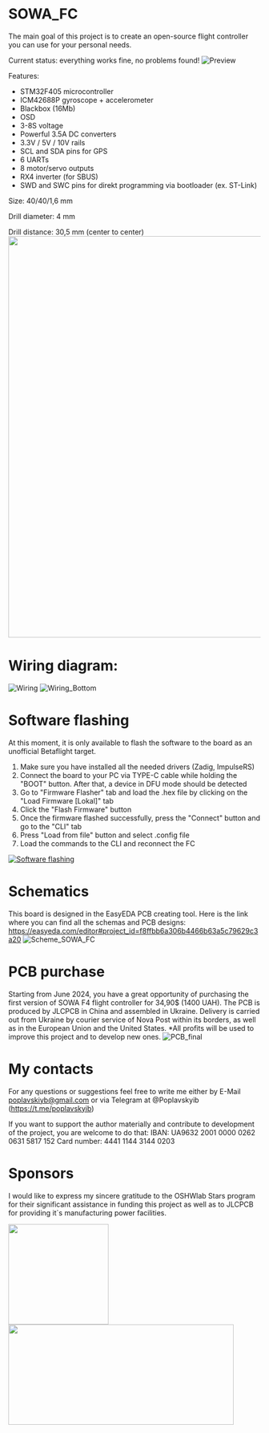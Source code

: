 # SOWA_FC
The main goal of this project is to create an open-source flight controller you can use for your personal needs.

Current status: everything works fine, no problems found!
![Preview](https://github.com/PoplavskyiB/Sowa_FC/assets/167243322/16d51ae7-4e67-41d7-b5ab-8c3189c128e5)

Features:
- STM32F405 microcontroller
- ICM42688P gyroscope + accelerometer
- Blackbox (16Mb)
- OSD
- 3-8S voltage
- Powerful 3.5A DC converters
- 3.3V / 5V / 10V rails
- SCL and SDA pins for GPS
- 6 UARTs
- 8 motor/servo outputs
- RX4 inverter (for SBUS)
- SWD and SWC pins for direkt programming via bootloader (ex. ST-Link)

Size: 40/40/1,6 mm

Drill diameter: 4 mm

Drill distance: 30,5 mm (center to center)
<img src="https://github.com/PoplavskyiB/SOWA_FC/assets/167243322/512cce53-6060-4659-90b6-d78159e6c609" width="800">

# Wiring diagram:
![Wiring](https://github.com/PoplavskyiB/SOWA_FC/assets/167243322/513a9a46-8e1d-4fa3-bf47-a577ab3b860f)
![Wiring_Bottom](https://github.com/PoplavskyiB/SOWA_FC/assets/167243322/1db0d280-d29a-41b1-86e8-74cb57edebc9)

# Software flashing

At this moment, it is only available to flash the software to the board as an unofficial Betaflight target.
1) Make sure you have installed all the needed drivers (Zadig, ImpulseRS)
2) Connect the board to your PC via TYPE-C cable while holding the "BOOT" button. After that, a device in DFU mode should be detected
3) Go to "Firmware Flasher" tab and load the .hex file by clicking on the "Load Firmware [Lokal]" tab
4) Click the "Flash Firmware" button
5) Once the firmware flashed successfully, press the "Connect" button and go to the "CLI" tab
6) Press "Load from file" button and select .config file
7) Load the commands to the CLI and reconnect the FC
   
[![Software flashing](http://img.youtube.com/vi/9PM7GFr9xXY/0.jpg)](http://www.youtube.com/watch?v=9PM7GFr9xXY)

# Schematics
This board is designed in the EasyEDA PCB creating tool. Here is the link where you can find all the schemas and PCB designs: https://easyeda.com/editor#project_id=f8ffbb6a306b4466b63a5c79629c3a20
![Scheme_SOWA_FC](https://github.com/PoplavskyiB/SOWA_FC/assets/167243322/da704378-ec41-419f-8680-25431ffe545d)


# PCB purchase
Starting from June 2024, you have a great opportunity of purchasing the first version of SOWA F4 flight controller for 34,90$ (1400 UAH). The PCB is produced by JLCPCB in China and assembled in Ukraine. Delivery is carried out from Ukraine by courier service of Nova Post within its borders, as well as in the European Union and the United States.
*All profits will be used to improve this project and to develop new ones.
![PCB_final](https://github.com/PoplavskyiB/Sowa_FC/assets/167243322/226cc6db-baa1-4e85-9067-e9664e28ebe2)

# My contacts
For any questions or suggestions feel free to write me either by E-Mail poplavskiyb@gmail.com or via Telegram at @Poplavskyib (https://t.me/poplavskyib)

If you want to support the author materially and contribute to development of the project, you are welcome to do that:
IBAN:  UA9632 2001 0000 0262 0631 5817 152    Card number:  4441 1144 3144 0203


# Sponsors
I would like to express my sincere gratitude to the OSHWlab Stars 
program for their significant assistance in funding this project as well as to JLCPCB for providing it`s manufacturing power facilities.

[<img src="https://github.com/PoplavskyiB/Sowa_FC/assets/167243322/6e54bb73-c080-4cfe-913c-1aecc6eb128a" width="200" height="200">](https://oshwlab.com/)
[<img src="https://github.com/PoplavskyiB/Sowa_FC/assets/167243322/2e864890-0340-4eec-bb4f-db5ebcd4fb66" width="450" height="200">](https://jlcpcb.com/)
